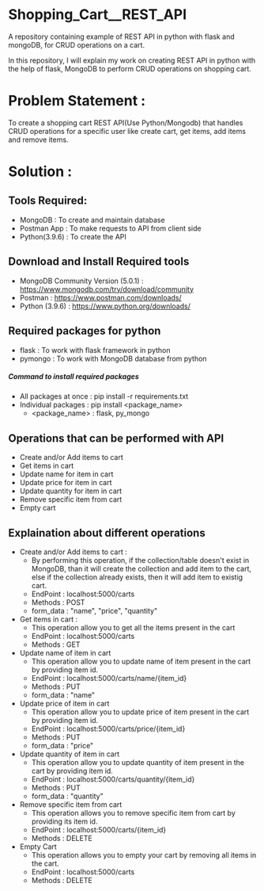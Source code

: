 # Shopping_Cart__REST_API
A repository containing example of REST API in python with  flask  and  mongoDB, for CRUD operations on a cart.

In this repository, I will  explain my work on creating REST API in python with the help of flask, MongoDB to perform CRUD operations on shopping cart.

# Problem Statement : 
To create a shopping cart REST API(Use Python/Mongodb) that handles CRUD operations for a specific user like create cart, get items, add items and remove items.

# Solution :
## Tools  Required:
- MongoDB : To create and maintain database
- Postman App : To make requests to API from client side
- Python(3.9.6) : To create the  API

## Download and Install Required  tools
- MongoDB Community Version (5.0.1) : https://www.mongodb.com/try/download/community
- Postman : https://www.postman.com/downloads/
- Python (3.9.6) : https://www.python.org/downloads/

## Required  packages for python
- flask : To work with flask framework in python
- pymongo : To work with MongoDB database from python

##### Command to  install required packages
- All  packages at once : pip install -r requirements.txt
- Individual packages : pip install <package_name> 
  - <package_name> : flask, py_mongo

## Operations that can be performed with API
- Create and/or Add items to  cart
- Get items in cart
- Update name for  item in  cart
- Update price for item in cart
- Update quantity for  item in cart
- Remove specific item from cart
- Empty cart

## Explaination about  different operations
- Create and/or  Add items to  cart :
  - By performing  this  operation, if the  collection/table doesn't  exist in MongoDB,  than it will  create the collection  and add item to  the  cart,  else if the collection already exists, then  it will add item to  existig cart.
  - EndPoint : localhost:5000/carts
  - Methods : POST
  - form_data : "name", "price",  "quantity"
- Get items in cart :
  - This operation allow  you to  get all the items present in the cart
  - EndPoint : localhost:5000/carts
  - Methods : GET
- Update name of item in cart
  - This  operation allow you to  update name of item present in the cart by providing item id.
  - EndPoint : localhost:5000/carts/name/{item_id}
  - Methods : PUT
  - form_data : "name"
- Update price of item in cart
  - This  operation allow you to  update price of item present in the cart by providing item id.
  - EndPoint : localhost:5000/carts/price/{item_id}
  - Methods : PUT
  - form_data : "price"
- Update quantity of item in cart
  - This  operation allow you to  update quantity of item present in the cart by providing item id.
  - EndPoint : localhost:5000/carts/quantity/{item_id}
  - Methods : PUT
  - form_data : "quantity"
- Remove specific item from cart
  - This operation  allows you to  remove specific item from cart by providing its item id.
  - EndPoint : localhost:5000/carts/{item_id}
  - Methods : DELETE
- Empty Cart
  - This operation  allows you to  empty your cart by  removing all  items in the cart.
  - EndPoint : localhost:5000/carts
  - Methods : DELETE
